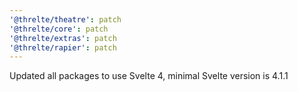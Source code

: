 ```yaml
---
'@threlte/theatre': patch
'@threlte/core': patch
'@threlte/extras': patch
'@threlte/rapier': patch
---
```


Updated all packages to use Svelte 4, minimal Svelte version is 4.1.1

